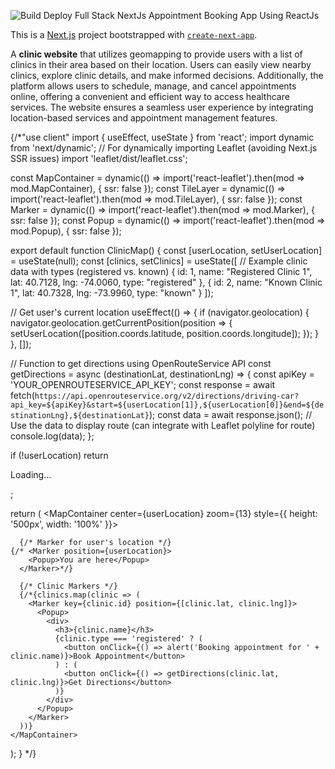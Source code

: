 
![Build   Deploy Full Stack NextJs Appointment Booking App Using ReactJs](https://github.com/SOG-01/doctor-appointment-app/)

This is a [Next.js](https://nextjs.org/) project bootstrapped with [`create-next-app`](https://github.com/vercel/next.js/tree/canary/packages/create-next-app).

A **clinic website** that utilizes geomapping to provide users with a list of clinics in their area based on their location. Users can easily view nearby clinics, explore clinic details, and make informed decisions. Additionally, the platform allows users to schedule, manage, and cancel appointments online, offering a convenient and efficient way to access healthcare services. The website ensures a seamless user experience by integrating location-based services and appointment management features.


{/*"use client"
import { useEffect, useState } from 'react';
import dynamic from 'next/dynamic'; // For dynamically importing Leaflet (avoiding Next.js SSR issues)
import 'leaflet/dist/leaflet.css';

const MapContainer = dynamic(() => import('react-leaflet').then(mod => mod.MapContainer), { ssr: false });
const TileLayer = dynamic(() => import('react-leaflet').then(mod => mod.TileLayer), { ssr: false });
const Marker = dynamic(() => import('react-leaflet').then(mod => mod.Marker), { ssr: false });
const Popup = dynamic(() => import('react-leaflet').then(mod => mod.Popup), { ssr: false });

export default function ClinicMap() {
  const [userLocation, setUserLocation] = useState(null);
  const [clinics, setClinics] = useState([
    // Example clinic data with types (registered vs. known)
    { id: 1, name: "Registered Clinic 1", lat: 40.7128, lng: -74.0060, type: "registered" },
    { id: 2, name: "Known Clinic 1", lat: 40.7328, lng: -73.9960, type: "known" }
  ]);

  // Get user's current location
  useEffect(() => {
    if (navigator.geolocation) {
      navigator.geolocation.getCurrentPosition(position => {
        setUserLocation([position.coords.latitude, position.coords.longitude]);
      });
    }
  }, []);

  // Function to get directions using OpenRouteService API
  const getDirections = async (destinationLat, destinationLng) => {
    const apiKey = 'YOUR_OPENROUTESERVICE_API_KEY';
    const response = await fetch(`https://api.openrouteservice.org/v2/directions/driving-car?api_key=${apiKey}&start=${userLocation[1]},${userLocation[0]}&end=${destinationLng},${destinationLat}`);
    const data = await response.json();
    // Use the data to display route (can integrate with Leaflet polyline for route)
    console.log(data);
  };

  if (!userLocation) return <p>Loading...</p>;

  return (
    <MapContainer center={userLocation} zoom={13} style={{ height: '500px', width: '100%' }}>
      <TileLayer
        url="https://{s}.tile.openstreetmap.org/{z}/{x}/{y}.png"
        attribution='&copy; <a href="https://www.openstreetmap.org/copyright">OpenStreetMap</a> contributors'
      />

      {/* Marker for user's location */}
    {/* <Marker position={userLocation}>
        <Popup>You are here</Popup>
      </Marker>*/}

      {/* Clinic Markers */}
      {/*{clinics.map(clinic => (
        <Marker key={clinic.id} position={[clinic.lat, clinic.lng]}>
          <Popup>
            <div>
              <h3>{clinic.name}</h3>
              {clinic.type === 'registered' ? (
                <button onClick={() => alert('Booking appointment for ' + clinic.name)}>Book Appointment</button>
              ) : (
                <button onClick={() => getDirections(clinic.lat, clinic.lng)}>Get Directions</button>
              )}
            </div>
          </Popup>
        </Marker>
      ))}
    </MapContainer>
  );
}
*/}